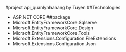 #project api_quanlynhahang by Tuyen
##Technologies
- ASP.NET CORE
##package
- Micrsoft.EntityFrameworkCore.Sqlserve
- Micrsoft.EntityFrameworkCore.Design
- Micrsoft.EntityFrameworkCore.Tools
- Micrsoft.Extensions.Configuration.FileExtensions
- Micrsoft.Extensions.Configuration.Json